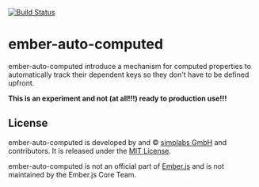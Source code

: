 [![Build Status](https://travis-ci.org/simplabs/ember-auto-computed.svg?branch=master)](https://travis-ci.org/simplabs/ember-auto-computed)

#  ember-auto-computed

ember-auto-computed introduce a mechanism for computed properties to
automatically track their dependent keys so they don't have to be defined
upfront.

__This is an experiment and not (at all!!!) ready to production use!!!__

## License

ember-auto-computed is developed by and &copy;
[simplabs GmbH](http://simplabs.com) and contributors. It is released under the
[MIT License](LICENSE).

ember-auto-computed is not an official part of [Ember.js](http://emberjs.com)
and is not maintained by the Ember.js Core Team.
